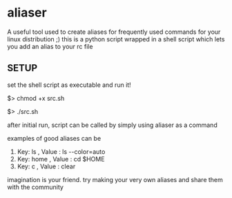 # aliaser

A useful tool used to create aliases for frequently used commands for your linux distribution ;)
this is a python script wrapped in a shell script which lets you add an alias to your rc file


SETUP
-----

 set the shell script as executable and run it!
 
 $> chmod +x src.sh 
 
 $> ./src.sh
   
after initial run, script can be called by simply using aliaser as a command

examples of good aliases can be
1.  Key: ls , Value : ls --color=auto 
2.  Key: home , Value : cd $HOME
3.  Key: c , Value : clear

imagination is your friend. try making your very own aliases and share them with the community
